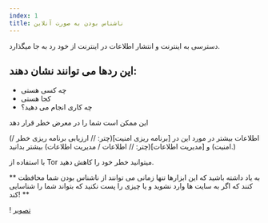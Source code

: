```yaml
---
index: 1
title: ناشناس بودن به صورت آنلاین
---
```

دسترسی به اینترنت و انتشار اطلاعات در اینترنت از خود رد به جا میگذارد.

## این ردها می توانند نشان دهند:

*   چه کسی هستی
*   کجا هستی
*   چه کاری انجام می دهید؟

این ممکن است شما را در معرض خطر قرار دهد

(اطلاعات بیشتر در مورد این در [برنامه ریزی امنیت](چتر: // ارزیابی برنامه ریزی خطر / امنیت) و [مدیریت اطلاعات](چتر: // اطلاعات / مدیریت اطلاعات) بیشتر بدانید.)

با استفاده از Tor میتوانید خطر خود را کاهش دهید.

** به یاد داشته باشید که این ابزارها تنها زمانی می توانند از ناشناس بودن شما محافظت کنند که اگر به سایت ها وارد نشوید و یا چیزی را پست نکنید که بتواند شما را شناسایی کند! **

! [تصویر](اینترنت1.png)